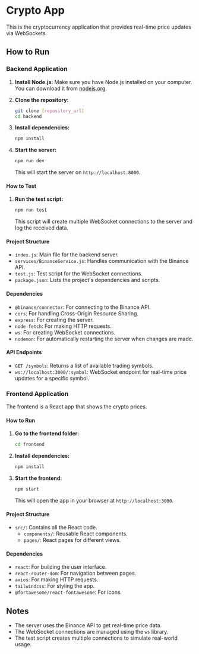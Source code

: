 # Crypto App

This is the cryptocurrency application that provides real-time price updates via WebSockets.

## How to Run

### Backend Application

1.  **Install Node.js:** Make sure you have Node.js installed on your computer. You can download it from [nodejs.org](https://nodejs.org).

2.  **Clone the repository:**

    ```bash
    git clone [repository_url]
    cd backend
    ```

3.  **Install dependencies:**

    ```bash
    npm install
    ```

4.  **Start the server:**
    ```bash
    npm run dev
    ```
    This will start the server on `http://localhost:8000`.

#### How to Test

1.  **Run the test script:**
    ```bash
    npm run test
    ```
    This script will create multiple WebSocket connections to the server and log the received data.

#### Project Structure

- `index.js`: Main file for the backend server.
- `services/BinanceService.js`: Handles communication with the Binance API.
- `test.js`: Test script for the WebSocket connections.
- `package.json`: Lists the project's dependencies and scripts.

#### Dependencies

- `@binance/connector`: For connecting to the Binance API.
- `cors`: For handling Cross-Origin Resource Sharing.
- `express`: For creating the server.
- `node-fetch`: For making HTTP requests.
- `ws`: For creating WebSocket connections.
- `nodemon`: For automatically restarting the server when changes are made.

#### API Endpoints

- `GET /symbols`: Returns a list of available trading symbols.
- `ws://localhost:3000/:symbol`: WebSocket endpoint for real-time price updates for a specific symbol.

### Frontend Application

The frontend is a React app that shows the crypto prices.

#### How to Run

1.  **Go to the frontend folder:**
    ```bash
    cd frontend
    ```
2.  **Install dependencies:**
    ```bash
    npm install
    ```
3.  **Start the frontend:**
    ```bash
    npm start
    ```
    This will open the app in your browser at `http://localhost:3000`.

#### Project Structure

- `src/`: Contains all the React code.
  - `components/`: Reusable React components.
  - `pages/`: React pages for different views.

#### Dependencies

- `react`: For building the user interface.
- `react-router-dom`: For navigation between pages.
- `axios`: For making HTTP requests.
- `tailwindcss`: For styling the app.
- `@fortawesome/react-fontawesome`: For icons.

## Notes

- The server uses the Binance API to get real-time price data.
- The WebSocket connections are managed using the `ws` library.
- The test script creates multiple connections to simulate real-world usage.
